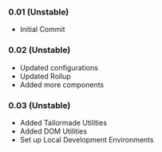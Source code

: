### 0.01 (Unstable)
- Initial Commit

### 0.02 (Unstable)
- Updated configurations
- Updated Rollup
- Added more components

### 0.03 (Unstable)
- Added Tailormade Utilities
- Added DOM Utilities
- Set up Local Development Environments